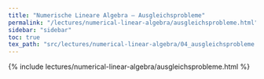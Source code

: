 ```yaml
---
title: "Numerische Lineare Algebra – Ausgleichsprobleme"
permalink: "/lectures/numerical-linear-algebra/ausgleichsprobleme.html"
sidebar: "sidebar"
toc: true
tex_path: "src/lectures/numerical-linear-algebra/04_ausgleichsprobleme.tex"
---
```


{% include lectures/numerical-linear-algebra/ausgleichsprobleme.html %}